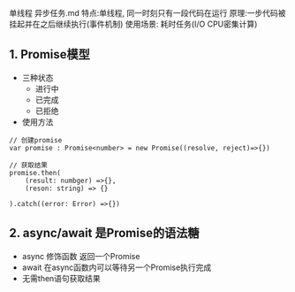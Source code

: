 单线程 异步任务.md
特点:单线程, 同一时刻只有一段代码在运行
原理:一步代码被挂起并在之后继续执行(事件机制)
使用场景: 耗时任务(I/O CPU密集计算)

## 1. Promise模型
- 三种状态 
	- 进行中
	- 已完成
	- 已拒绝
- 使用方法
```arkTS
// 创建promise
var promise : Promise<number> = new Promise((resolve, reject)=>{})

// 获取结果
promise.then(
	(result: numbger) =>{}, 
	(reson: string) => {}

).catch((error: Error) =>{})
```

## 2. async/await 是Promise的语法糖
- async 修饰函数 返回一个Promise
- await 在async函数内可以等待另一个Promise执行完成
- 无需then语句获取结果

